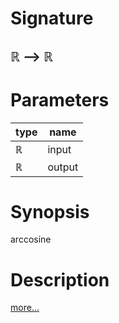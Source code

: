 # Signature
## ℝ ⟶ ℝ

# Parameters

| type | name |
|------|------|
|ℝ|input|
|ℝ|output|

# Synopsis
arccosine

# Description

[more...](https://en.wikipedia.org/wiki/Inverse_trigonometric_functions)
